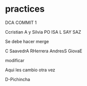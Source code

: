 # practices
DCA COMMIT 1

Ccristian A y Silvia PO
ISA L 
SAY SAZ

Se debe hacer merge

C SaavedrA
RHerrera
AndresS
GiovaE

modificar 

Aqui les 
cambio otra vez

D-Pichincha
